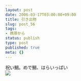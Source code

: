 ```yaml
---
layout: post
date: 2006-03-17T03:00:00+09:00
title: 引き出物
slug: post_56
tags:
- 携帯から
status: publish
type: post
published: true
meta: {}
---
```

<div class="caption">祝い鯛。めで鯛、はらいっぱい
</div>
<div class="photo"><img src="http://wo.skr.jp/images/uploads/blog-photo-1142521877.18-0.jpg" /></div>
